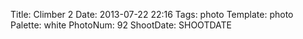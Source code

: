 Title: Climber 2
Date: 2013-07-22 22:16
Tags: photo
Template: photo
Palette: white
PhotoNum: 92
ShootDate: SHOOTDATE

